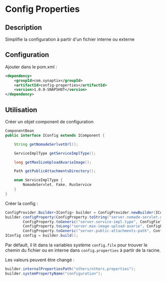 # Config Properties
 
## Description

Simplifie la configuration à partir d'un fichier interne ou externe

## Configuration

Ajouter dans le pom.xml :

```xml
<dependency>
	<groupId>com.synaptix</groupId>
	<artifactId>config-properties</artifactId>
	<version>1.0.0-SNAPSHOT</version>
</dependency>
```

## Utilisation

Créer un objet component de configuration

``` java
ComponentBean
public interface IConfig extends IComponent {

    String getNomadeSerlvetUrl();

    ServiceImplType getServiceImplType();

    long getMaxSizeUploadAvarieImage();

    Path getPublicAttachmentsDirectory();

    enum ServiceImplType {
        NomadeServlet, Fake, RusService
    }
}
```

Créer la config :

``` java
ConfigProvider.Builder<IConfig> builder = ConfigProvider.newBuilder(IConfig.class);
builder.configProperty(ConfigProperty.toString("server.nomade-servlet.url", ConfigFields.nomadeSerlvetUrl, null),
        ConfigProperty.toGeneric("server.service-impl.type", ConfigFields.serviceImplType, IConfig.ServiceImplType::valueOf, IConfig.ServiceImplType.Fake),
        ConfigProperty.toLong("server.max-image-upload-avarie", ConfigFields.maxSizeUploadAvarieImage, 1024L * 1024L /* 1Mo */),
        ConfigProperty.toGeneric("server.public-attachments-path", ConfigFields.publicAttachmentsDirectory, Paths::get, Paths.get("public/attachments/")));
IConfig config = builder.build();
```

Par défault, il lit dans la variables système `config.file` pour trouver le chemin du fichier ou en interne dans `config.properties` à partir de la racine.

Les valeurs peuvent être changé :
 
``` java
builder.internalPropertiesPath("others/others.properties");
builder.systemPropertyName("configuration");
```
